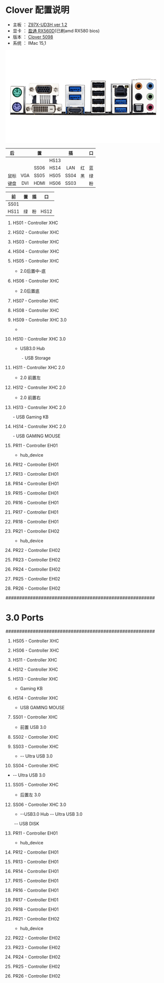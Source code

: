# Clover 配置说明

- 主板  ： <u>Z97X-UD3H ver 1.2</u>
- 显卡  ： <u>盈通 RX560D</u>(已刷amd RX580 bios)
- 版本  ： <u>Clover 5098</u>
- 系统  ： IMac 15,1

![Z97X-UD3H](Z97X-UD3H.png)

|   后   |      |   置   |  |   插   |      |  口    |
| ---- | :--: | :--: | :--: | :--: | :--: | :--: |
|      |      |      | HS13 |      |      |      |
|      |      | SS06 | HS14 | LAN  |  红  |  蓝  |
| 鼠标 | VGA  | SS05 | HS05 | SS04 |  黑  |  绿  |
| 键盘 | DVI  | HDMI | HS06 | SS03 |      |  粉  |

| 前 |  置  |  插   |   口   |
| :--: | :--: | :--: | :--: |
| SS01 |      |      |      |
| HS11 |  绿  |  粉  | HS12 |



1. HS01 - Controller XHC 

2. HS02 - Controller XHC

3. HS03 - Controller XHC

4. HS04 - Controller XHC

5. HS05 - Controller XHC
  
   - 2.0后置中-底
   
6. HS06 - Controller XHC
  
   - 2.0后置底
   
7. HS07 - Controller XHC

8. HS08 - Controller XHC

9. HS09 - Controller XHC   3.0
  
    - 
    
10. HS10 - Controller XHC   3.0
  
    - USB3.0 Hub
    
      ​        `-` USB Storage
    
11. HS11 - Controller XHC   2.0
  
    - 2.0 前置左   
    
12. HS12 - Controller XHC   2.0
  
    - 2.0 前置右 
    
13. HS13 - Controller XHC   2.0

      \- USB Gaming KB 

14. HS14 - Controller XHC   2.0

      \- USB GAMING MOUSE

15. PR11 - Controller EH01

    - hub_device

16. PR12 - Controller EH01

17. PR13 - Controller EH01

18. PR14 - Controller EH01

19. PR15 - Controller EH01

20. PR16 - Controller EH01

21. PR17 - Controller EH01

22. PR18 - Controller EH01

23. PR21 - Controller EH02

    - hub_device

24. PR22 - Controller EH02

25. PR23 - Controller EH02

26. PR24 - Controller EH02

27. PR25 - Controller EH02

28. PR26 - Controller EH02

   #######################################################
 #                  3.0 Ports                    #
#######################################################

1. HS05 - Controller XHC

2. HS06 - Controller XHC

3. HS11 - Controller XHC

4. HS12 - Controller XHC

5. HS13 - Controller XHC
  
    - Gaming KB 
    
6. HS14 - Controller XHC
  
    - USB GAMING MOUSE 
    
7. SS01 - Controller XHC
  
    - 前置 USB 3.0
    
8. SS02 - Controller XHC

9. SS03 - Controller XHC

   - -- Ultra USB 3.0

10. SS04 - Controller XHC

   - -- Ultra USB 3.0

11. SS05 - Controller XHC

    - 后置左 3.0

12. SS06 - Controller XHC 3.0
    -  --USB3.0 Hub
           -- Ultra USB 3.0
      
      ​     -- USB DISK

13. PR11 - Controller EH01

    - hub_device

14. PR12 - Controller EH01

15. PR13 - Controller EH01

16. PR14 - Controller EH01

17. PR15 - Controller EH01

18. PR16 - Controller EH01

19. PR17 - Controller EH01

20. PR18 - Controller EH01

21. PR21 - Controller EH02

    - hub_device

22. PR22 - Controller EH02

23. PR23 - Controller EH02

24. PR24 - Controller EH02

25. PR25 - Controller EH02

26. PR26 - Controller EH02

